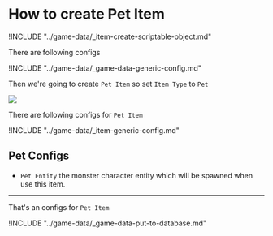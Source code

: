 # How to create Pet Item

!INCLUDE "../game-data/_item-create-scriptable-object.md"

There are following configs

!INCLUDE "../game-data/_game-data-generic-config.md"

Then we're going to create `Pet Item` so set `Item Type` to `Pet`

![](../images/items/003-8.png)

There are following configs for `Pet Item`

!INCLUDE "../game-data/_item-generic-config.md"

## Pet Configs

- `Pet Entity` the monster character entity which will be spawned when use this item.

* * *

That's an configs for `Pet Item`

!INCLUDE "../game-data/_game-data-put-to-database.md"
